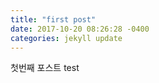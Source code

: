 ```yaml
---
title: "first post"
date: 2017-10-20 08:26:28 -0400
categories: jekyll update
---
```


첫번째 포스트 test
